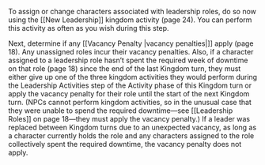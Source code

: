To assign or change characters associated with leadership roles, do so now using the [[New Leadership]] kingdom activity (page 24). You can perform this activity as often as you wish during this step.

Next, determine if any [[Vacancy Penalty |vacancy penalties|]] apply (page 18). Any unassigned roles incur their vacancy penalties.  Also, if a character assigned to a leadership role hasn’t spent the required week of downtime on that role (page 18) since the end of the last Kingdom turn, they must either give up one of the three kingdom activities they would perform during the Leadership Activities step of the Activity phase of this Kingdom turn or apply the vacancy penalty for their role until the start of the next Kingdom turn. (NPCs cannot perform kingdom activities, so in the unusual case that they were unable to spend the required downtime—see [[Leadership Roles]] on page 18—they must apply the vacancy penalty.) If a leader was replaced between Kingdom turns due to an unexpected vacancy, as long as a character currently holds the role and any characters assigned to the role collectively spent the required downtime, the vacancy penalty does not apply.


